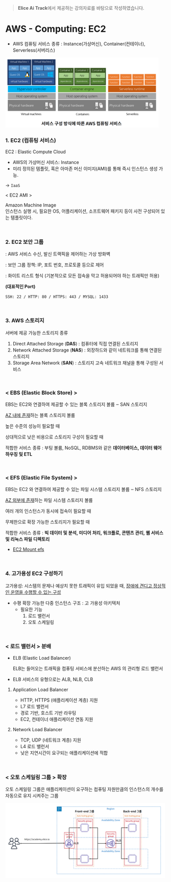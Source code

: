 > **Elice Ai Track**에서 제공하는 강의자료를 바탕으로 작성하였습니다.

# AWS - Computing: EC2

- AWS 컴퓨팅 서비스 종류
  : Instance(가상머신), Container(컨테이너), Serverless(서버리스)

<img src='./img/aws_1.png' width="480px">

<br>

### 1. EC2 (컴퓨팅 서비스)

EC2 : Elastic Compute Cloud

- AWS의 가상머신 서비스: Instance
- 미리 정의된 템플릿, 혹은 아마존 머신 이미지(AMI)를 통해 즉시 인스턴스 생성 가능.

-> `IaaS`

< EC2 AMI >

Amazon Machine Image<br>
인스턴스 실행 시, 필요한 OS, 어플리케이션, 소프트웨어 패키지 등이 사전 구성되어 있는 템플릿이다.

<br>

### 2. EC2 보안 그룹

: AWS 서비스 수신, 발신 트랙픽을 제어하는 가상 방화벽

: 보안 그룹 정책: IP, 포트 번호, 프로토콜 등으로 제어

: 화이트 리스트 형식 (기본적으로 모든 접속을 막고 허용되어야 하는 트래픽만 허용)

**(대표적인 Port)**

```
SSH: 22 / HTTP: 80 / HTTPS: 443 / MYSQL: 1433
```

<br>

### 3. AWS 스토리지

서버에 제공 가능한 스토리지 종류

1. Direct Attached Storage (**DAS**) : 컴퓨터에 직접 연결된 스토리지
2. Network Attached Storage (**NAS**) : 외장하드와 같이 네트워크를 통해 연결된 스토리지
3. Storage Area Network (**SAN**) : 스토리지 고속 네트워크 채널을 통해 구성된 서비스

<br>

### < EBS (Elastic Block Store) >

EBS는 EC2와 연결하여 제공할 수 있는 블록 스토리지 볼륨 ‒ SAN 스토리지

<u>AZ 내에 존재</u>하는 블록 스토리지 볼륨

높은 수준의 성능이 필요할 때

상대적으로 낮은 비용으로 스토리지 구성이 필요할 때

적합한 서비스 종류 : 부팅 볼륨, NoSQL, RDBMS와 같은 **데이터베이스, 데이터 웨어 하우징 및 ETL**

<br>

### < EFS (Elastic File System) >

EBS는 EC2 와 연결하여 제공할 수 있는 파일 시스템 스토리지 볼륨 ‒ NFS 스토리지

<u>AZ 외부에 존재</u>하는 파일 시스템 스토리지 볼륨

여러 개의 인스턴스가 동시에 접속이 필요할 때

무제한으로 확장 가능한 스토리지가 필요할 때

적합한 서비스 종류 : **빅 데이터 및 분석, 미디어 처리, 워크플로, 콘텐츠 관리, 웹 서비스 및 리눅스 파일 디렉토리**

- [EC2 Mount efs](https://docs.aws.amazon.com/ko_kr/efs/latest/ug/wt1-test.html)

<br>

### 4. 고가용성 EC2 구성하기

고가용성: 시스템의 문제나 예상치 못한 트래픽이 유입 되었을 때, <u>장애에 견디고 정상적인 운영을 수행할 수 있는 구성</u>

- 수평 확장 가능한 다중 인스턴스 구조 : 고 가용성 아키텍처
  - 필요한 기능
    1. 로드 밸런서
    2. 오토 스케일링

<br>

### < 로드 밸런서 > 분배

- ELB (Elastic Load Balancer)

  ELB는 들어오는 트래픽을 컴퓨팅 서비스에 분산하는 AWS 의 관리형 로드 밸런서

- ELB 서비스의 유형으로는 ALB, NLB, CLB

1. Application Load Balancer

   - HTTP, HTTPS (애플리케이션 계층) 지원
   - L7 로드 밸런서
   - 경로 기반, 호스트 기반 라우팅
   - EC2, 컨테이너 애플리케이션 연동 지원

2. Network Load Balancer
   - TCP, UDP (네트워크 계층) 지원
   - L4 로드 밸런서
   - 낮은 지연시간이 요구되는 애플리케이션에 적합

<br>

### < 오토 스케일링 그룹 > 확장

오토 스케일링 그룹은 애플리케이션이 요구하는 컴퓨팅 자원만큼의 인스턴스의 개수를 자동으로 유지 시켜주는 그룹

<img src='./img/aws_2.png' width="500px">
